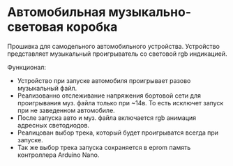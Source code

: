 # Автомобильная музыкально- световая коробка

Прошивка для самодельного автомобильного устройства.
Устройство представляет музыкальный проигрыватель со световой rgb индикацией.

Функционал:
- Устройство при запуске автомобиля проигрывает разово музыкальный файл.
- Реализованно отслеживание напряжения бортовой сети для проигрывания муз. файла только при ~14в.
  То есть исключет запуск при не заведенном автомобиле.
- После запуска авто и муз. файла включается rgb анимация адресных светодиодов.
- Реалицован выбор трека, который будет проигрыватся всегда при запуске.
- Так же выбор трека запуска сохраняется в eprom память контроллера Arduino Nano.
